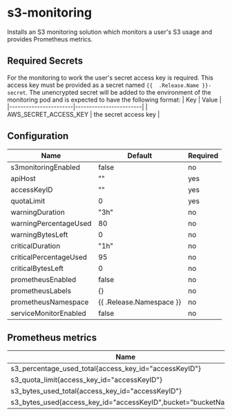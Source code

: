 # s3-monitoring
Installs an S3 monitoring solution which monitors a user's S3 usage and provides Prometheus metrics.

## Required Secrets
For the monitoring to work the user's secret access key is required. This access key must be provided as a secret named `{{  .Release.Name }}-secret`. The unencrypted secret will be added to the environment of the monitoring pod and is expected to have the following format:
| Key                   | Value                  |
|-----------------------|------------------------|
| AWS_SECRET_ACCESS_KEY | the secret access key  |

## Configuration
| Name                   | Default                  | Required |
|------------------------|--------------------------|----------|
| s3monitoringEnabled    | false                    | no       |
| apiHost                | ""                       | yes      |
| accessKeyID            | ""                       | yes      |
| quotaLimit             | 0                        | yes      |
| warningDuration        | "3h"                     | no       |
| warningPercentageUsed  | 80                       | no       |
| warningBytesLeft       | 0                        | no       |
| criticalDuration       | "1h"                     | no       |
| criticalPercentageUsed | 95                       | no       |
| criticalBytesLeft      | 0                        | no       |
| prometheusEnabled      | false                    | no       |
| prometheusLabels       | {}                       | no       |
| prometheusNamespace    | {{ .Release.Namespace }} | no       |
| serviceMonitorEnabled  | false                    | no       |

## Prometheus metrics
| Name                                                           | Type |
|----------------------------------------------------------------|------|
| s3_percentage_used_total{access_key_id="accessKeyID"}          | int  |
| s3_quota_limit{access_key_id="accessKeyID"}                    | int  |
| s3_bytes_used_total{access_key_id="accessKeyID"}               | int  |
| s3_bytes_used{access_key_id="accessKeyID",bucket="bucketName"} | int  |

